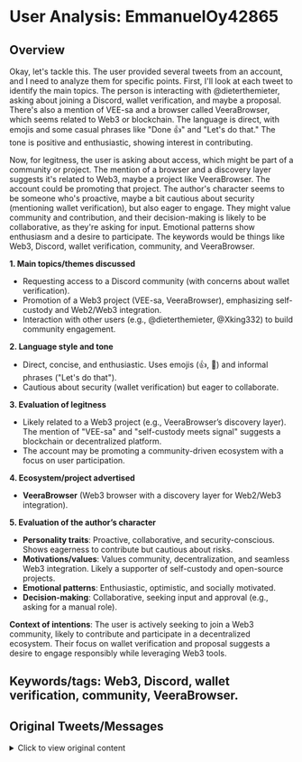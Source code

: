 # User Analysis: EmmanuelOy42865

## Overview

<think>
Okay, let's tackle this. The user provided several tweets from an account, and I need to analyze them for specific points. First, I'll look at each tweet to identify the main topics. The person is interacting with @dieterthemieter, asking about joining a Discord, wallet verification, and maybe a proposal. There's also a mention of VEE-sa and a browser called VeeraBrowser, which seems related to Web3 or blockchain. The language is direct, with emojis and some casual phrases like "Done 👍" and "Let's do that." The tone is positive and enthusiastic, showing interest in contributing.

Now, for legitness, the user is asking about access, which might be part of a community or project. The mention of a browser and a discovery layer suggests it's related to Web3, maybe a project like VeeraBrowser. The account could be promoting that project. The author's character seems to be someone who's proactive, maybe a bit cautious about security (mentioning wallet verification), but also eager to engage. They might value community and contribution, and their decision-making is likely to be collaborative, as they're asking for input. Emotional patterns show enthusiasm and a desire to participate. The keywords would be things like Web3, Discord, wallet verification, community, and VeeraBrowser.
</think>

**1. Main topics/themes discussed**  
- Requesting access to a Discord community (with concerns about wallet verification).  
- Promotion of a Web3 project (VEE-sa, VeeraBrowser), emphasizing self-custody and Web2/Web3 integration.  
- Interaction with other users (e.g., @dieterthemieter, @Xking332) to build community engagement.  

**2. Language style and tone**  
- Direct, concise, and enthusiastic. Uses emojis (👍, 📱) and informal phrases ("Let's do that").  
- Cautious about security (wallet verification) but eager to collaborate.  

**3. Evaluation of legitness**  
- Likely related to a Web3 project (e.g., VeeraBrowser’s discovery layer). The mention of "VEE-sa" and "self-custody meets signal" suggests a blockchain or decentralized platform.  
- The account may be promoting a community-driven ecosystem with a focus on user participation.  

**4. Ecosystem/project advertised**  
- **VeeraBrowser** (Web3 browser with a discovery layer for Web2/Web3 integration).  

**5. Evaluation of the author’s character**  
- **Personality traits**: Proactive, collaborative, and security-conscious. Shows eagerness to contribute but cautious about risks.  
- **Motivations/values**: Values community, decentralization, and seamless Web3 integration. Likely a supporter of self-custody and open-source projects.  
- **Emotional patterns**: Enthusiastic, optimistic, and socially motivated.  
- **Decision-making**: Collaborative, seeking input and approval (e.g., asking for a manual role).  

**Context of intentions**: The user is actively seeking to join a Web3 community, likely to contribute and participate in a decentralized ecosystem. Their focus on wallet verification and proposal suggests a desire to engage responsibly while leveraging Web3 tools.  

**Keywords/tags**: Web3, Discord, wallet verification, community, VeeraBrowser.
---
## Original Tweets/Messages

<details>
<summary>Click to view original content</summary>

| Type | Content |
|------|---------|
| messages | @dieterthemieter I messaged a mod for access |
| messages | @dieterthemieter Done 👍 |
| messages | @dieterthemieter I'm very interested in contributing and wanted to join your Discord, but I’m cautious about wallet verification. Is there a manual role I can get to join safely or a burner wallet option you recommend? |
| messages | @dieterthemieter Invite link expired or invalid |
| messages | @dieterthemieter Let's do that |
| messages | @dieterthemieter @Xking332 Love your industry |
| messages | @dieterthemieter I have a little proposal do check your dm |
| messages | @dieterthemieter Really unstoppable |
| messages | Grabbed my VEE-sa → https://t.co/vaCP6yoOqq

This is entry to @veerabrowser's discovery layer, where self-custody meets signal.

Explore web2 + web3. Get rewarded for all of it.

4.5M are in. Are you? https://t.co/53f0vUEErw |

</details>
